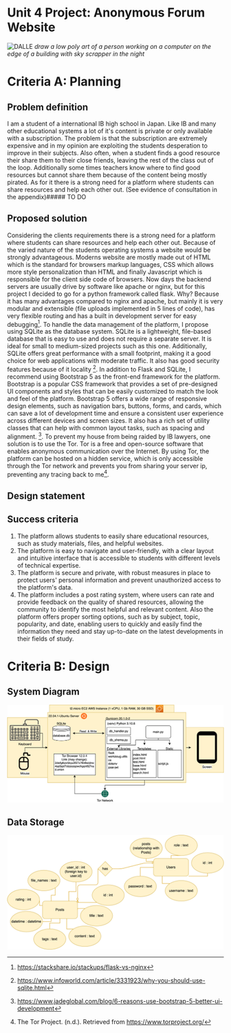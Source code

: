 # Unit 4 Project: Anonymous Forum Website

![DALLE](/assets/documentation/DALL·E.png)
<i> draw a low poly art of a person working on a computer on the edge of a building with sky scrapper in the night</i>

# Criteria A: Planning

## Problem definition

I am a student of a international IB high school in Japan. Like IB and many other educational systems a lot of it's content is private or only available with a subscription. The problem is that the subscription are extremely expensive and in my opinion are exploiting the students desperation to improve in their subjects. Also often, when a student finds a good resource their share them to their close friends, leaving the rest of the class out of the loop. Additionally some times teachers know where to find good resources but cannot share them because of the content being mostly pirated. As for it there is a strong need for a platform where students can share resources and help each other out. (See evidence of consultation in the appendix)##### TO DO

## Proposed solution

Considering the clients requirements there is a strong need for a platform where students can share resources and help each other out. Because of the varied nature of the students operating systems a website would be strongly advantageous. Moderns website are mostly made out of HTML which is the standard for browsers markup languages, CSS which allows more style personalization than HTML and finally Javascript which is responsible for the client side code of browsers. Now days the backend servers are usually drive by software like apache or nginx, but for this project I decided to go for a python framework called flask. Why? Because it has many advantages compared to nginx and apache, but mainly it is very modular and extensible (file uploads implemented in 5 lines of code), has very flexible routing and has a built in development server for easy debugging[^1]. To handle the data management of the platform, I propose using SQLite as the database system. SQLite is a lightweight, file-based database that is easy to use and does not require a separate server. It is ideal for small to medium-sized projects such as this one. Additionally, SQLite offers great performance with a small footprint, making it a good choice for web applications with moderate traffic. It also has good security features because of it locality [^2]. In addition to Flask and SQLite, I recommend using Bootstrap 5 as the front-end framework for the platform. Bootstrap is a popular CSS framework that provides a set of pre-designed UI components and styles that can be easily customized to match the look and feel of the platform. Bootstrap 5 offers a wide range of responsive design elements, such as navigation bars, buttons, forms, and cards, which can save a lot of development time and ensure a consistent user experience across different devices and screen sizes. It also has a rich set of utility classes that can help with common layout tasks, such as spacing and alignment. [^3]. To prevent my house from being raided by IB lawyers, one solution is to use the Tor. Tor is a free and open-source software that enables anonymous communication over the Internet. By using Tor, the platform can be hosted on a hidden service, which is only accessible through the Tor network and prevents you from sharing your server ip, preventing any tracing back to me[^4].

## Design statement

## Success criteria

1. The platform allows students to easily share educational resources, such as study materials, files, and helpful websites.
2. The platform is easy to navigate and user-friendly, with a clear layout and intuitive interface that is accessible to students with different levels of technical expertise.
3. The platform is secure and private, with robust measures in place to protect users' personal information and prevent unauthorized access to the platform's data.
4. The platform includes a post rating system, where users can rate and provide feedback on the quality of shared resources, allowing the community to identify the most helpful and relevant content. Also the platform offers proper sorting options, such as by subject, topic, popularity, and date, enabling users to quickly and easily find the information they need and stay up-to-date on the latest developments in their fields of study.

# Criteria B: Design

## System Diagram

![System Diagram](/assets/documentation/SD.png)

## Data Storage

![Er](/assets/documentation/ER.png)




[^1]: https://stackshare.io/stackups/flask-vs-nginx
[^2]: https://www.infoworld.com/article/3331923/why-you-should-use-sqlite.html
[^3]: https://www.jadeglobal.com/blog/6-reasons-use-bootstrap-5-better-ui-development
[^4]: The Tor Project. (n.d.). Retrieved from https://www.torproject.org/ 